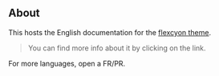 ## About
This hosts the English documentation for the [flexcyon theme](https://github.com/bladeacer/flexcyon). 
> You can find more info about it by clicking on the link.

For more languages, open a FR/PR.

<!-- 
TODO: 
- translate again on home laptop
 -->